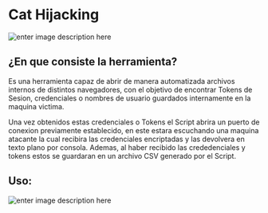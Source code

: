 # Cat Hijacking
![enter image description here](https://raw.githubusercontent.com/XanderL2/Session-Hijacking/main/.preview/cover.png)


## ¿En que consiste la herramienta?  
  

Es una herramienta capaz de abrir de manera automatizada archivos internos de distintos navegadores, con el objetivo de encontrar Tokens de Sesion, credenciales o nombres de usuario guardados internamente en la maquina victima.   
  

Una vez obtenidos estas credenciales o Tokens el Script abrira un puerto de conexion previamente establecido, en este estara escuchando una maquina atacante la cual recibira las credenciales encriptadas y las devolvera en texto plano por consola. Ademas, al haber recibido las crededenciales y tokens estos se guardaran en un archivo CSV generado por el Script.  
  
  

## Uso:  
  ![enter image description here](https://raw.githubusercontent.com/XanderL2/Session-Hijacking/main/.preview/help.png)
